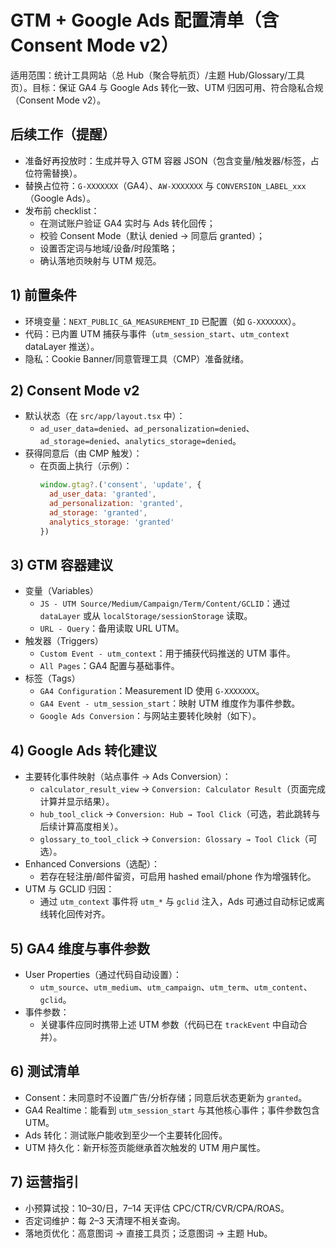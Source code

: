 # GTM + Google Ads 配置清单（含 Consent Mode v2）

适用范围：统计工具网站（总 Hub（聚合导航页）/主题 Hub/Glossary/工具页）。目标：保证 GA4 与 Google Ads 转化一致、UTM 归因可用、符合隐私合规（Consent Mode v2）。

## 后续工作（提醒）
- 准备好再投放时：生成并导入 GTM 容器 JSON（包含变量/触发器/标签，占位符需替换）。
- 替换占位符：`G-XXXXXXX`（GA4）、`AW-XXXXXXX` 与 `CONVERSION_LABEL_xxx`（Google Ads）。
- 发布前 checklist：
  - 在测试账户验证 GA4 实时与 Ads 转化回传；
  - 校验 Consent Mode（默认 denied → 同意后 granted）；
  - 设置否定词与地域/设备/时段策略；
  - 确认落地页映射与 UTM 规范。

## 1) 前置条件
- 环境变量：`NEXT_PUBLIC_GA_MEASUREMENT_ID` 已配置（如 `G-XXXXXXX`）。
- 代码：已内置 UTM 捕获与事件（`utm_session_start`、`utm_context` dataLayer 推送）。
- 隐私：Cookie Banner/同意管理工具（CMP）准备就绪。

## 2) Consent Mode v2
- 默认状态（在 `src/app/layout.tsx` 中）：
  - `ad_user_data=denied`、`ad_personalization=denied`、`ad_storage=denied`、`analytics_storage=denied`。
- 获得同意后（由 CMP 触发）：
  - 在页面上执行（示例）：
    ```js
    window.gtag?.('consent', 'update', {
      ad_user_data: 'granted',
      ad_personalization: 'granted',
      ad_storage: 'granted',
      analytics_storage: 'granted'
    })
    ```

## 3) GTM 容器建议
- 变量（Variables）
  - `JS - UTM Source/Medium/Campaign/Term/Content/GCLID`：通过 `dataLayer` 或从 `localStorage/sessionStorage` 读取。
  - `URL - Query`：备用读取 URL UTM。
- 触发器（Triggers）
  - `Custom Event - utm_context`：用于捕获代码推送的 UTM 事件。
  - `All Pages`：GA4 配置与基础事件。
- 标签（Tags）
  - `GA4 Configuration`：Measurement ID 使用 `G-XXXXXXX`。
  - `GA4 Event - utm_session_start`：映射 UTM 维度作为事件参数。
  - `Google Ads Conversion`：与网站主要转化映射（如下）。

## 4) Google Ads 转化建议
- 主要转化事件映射（站点事件 → Ads Conversion）：
  - `calculator_result_view` → `Conversion: Calculator Result`（页面完成计算并显示结果）。
  - `hub_tool_click` → `Conversion: Hub → Tool Click`（可选，若此跳转与后续计算高度相关）。
  - `glossary_to_tool_click` → `Conversion: Glossary → Tool Click`（可选）。
- Enhanced Conversions（选配）：
  - 若存在轻注册/邮件留资，可启用 hashed email/phone 作为增强转化。
- UTM 与 GCLID 归因：
  - 通过 `utm_context` 事件将 `utm_*` 与 `gclid` 注入，Ads 可通过自动标记或离线转化回传对齐。

## 5) GA4 维度与事件参数
- User Properties（通过代码自动设置）：
  - `utm_source`、`utm_medium`、`utm_campaign`、`utm_term`、`utm_content`、`gclid`。
- 事件参数：
  - 关键事件应同时携带上述 UTM 参数（代码已在 `trackEvent` 中自动合并）。

## 6) 测试清单
- Consent：未同意时不设置广告/分析存储；同意后状态更新为 `granted`。
- GA4 Realtime：能看到 `utm_session_start` 与其他核心事件；事件参数包含 UTM。
- Ads 转化：测试账户能收到至少一个主要转化回传。
- UTM 持久化：新开标签页能继承首次触发的 UTM 用户属性。

## 7) 运营指引
- 小预算试投：$10–$30/日，7–14 天评估 CPC/CTR/CVR/CPA/ROAS。
- 否定词维护：每 2–3 天清理不相关查询。
- 落地页优化：高意图词 → 直接工具页；泛意图词 → 主题 Hub。
